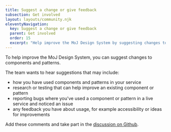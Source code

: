 ```yaml
---
title: Suggest a change or give feedback
subsection: Get involved
layout: layouts/community.njk
eleventyNavigation:
  key: Suggest a change or give feedback
  parent: Get involved
  order: 15
  excerpt: "Help improve the MoJ Design System by suggesting changes to building blocks."
---
```


To help improve the MoJ Design System, you can suggest changes to components and patterns.

The team wants to hear suggestions that may include:
- how you have used components and patterns in your service
- research or testing that can help improve an existing component or pattern
- reporting bugs where you've used a component or pattern in a live service and noticed an issue
- any feedback you have about usage, for example accessibility or ideas for improvements

Add these comments and take part in the [discussion on Github]().